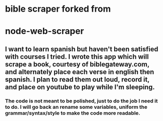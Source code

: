 # bible scraper forked from 
node-web-scraper
================

## I want to learn spanish but haven't been satisfied with courses I tried. I wrote this app which will scrape a book, courtesy of biblegateway.com, and alternately place each verse in english then spanish. I plan to read them out loud, record it, and place on youtube to play while I'm sleeping.
### The code is not meant to be polished, just to do the job I need it to do. I will go back an rename some variables, uniform the grammar/syntax/style to make the code more readable.
